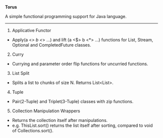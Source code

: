 **Torus**

A simple functional programming support for Java language.

----

1. Applicative Functor
  - Apply(a <*> b <*> ...) and lift (a <$> b <*> ...) functions for List, Stream, Optional and CompletedFuture classes.
  
2. Curry
  - Currying and parameter order flip functions for uncurried functions.
  
3. List Split
  - Splits a list to chunks of size N. Returns List<List<T>>.
  
4. Tuple
  - Pair(2-Tuple) and Triplet(3-Tuple) classes with zip functions.
  
5. Collection Manipulation Wrappers
  - Returns the collection itself after manipulations.
  - e.g. ThisList.sort() returns the list itself after sorting, compared to void of Collections.sort().